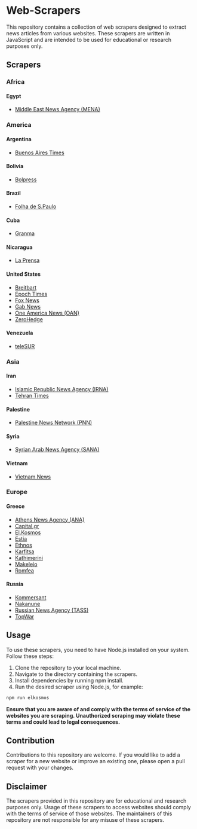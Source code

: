 # Web-Scrapers

This repository contains a collection of web scrapers designed to extract news articles from various websites. These scrapers are written in JavaScript and are intended to be used for educational or research purposes only.

## Scrapers

### Africa
#### Egypt
- <a href="https://www.mena.org.eg/en/" target="_blank">Middle East News Agency (MENA)</a>

### America
#### Argentina
- <a href="https://www.batimes.com.ar/" target="_blank">Buenos Aires Times</a>

#### Bolivia
- <a href="https://www.bolpress.com/" target="_blank">Bolpress</a>

#### Brazil
- <a href="https://www1.folha.uol.com.br/internacional/en/" target="_blank">Folha de S.Paulo</a>

#### Cuba
- <a href="https://www.granma.cu/" target="_blank">Granma</a>

#### Nicaragua
- <a href="https://www.laprensani.com/" target="_blank">La Prensa</a>

#### United States
- <a href="https://www.breitbart.com/" target="_blank">Breitbart</a>
- <a href="https://www.theepochtimes.com/" target="_blank">Epoch Times</a>
- <a href="https://www.foxnews.com/" target="_blank">Fox News</a>
- <a href="https://news.gab.com/" target="_blank">Gab News</a>
- <a href="https://www.oann.com/" target="_blank">One America News (OAN)</a>
- <a href="https://www.zerohedge.com/" target="_blank">ZeroHedge</a>

#### Venezuela
- <a href="https://www.telesurenglish.net/" target="_blank">teleSUR</a>

### Asia
#### Iran
- <a href="https://en.irna.ir/" target="_blank">Islamic Republic News Agency (IRNA)</a>
- <a href="https://www.tehrantimes.com/" target="_blank">Tehran Times</a>

#### Palestine
- <a href="https://english.pnn.ps/" target="_blank">Palestine News Network (PNN)</a>

#### Syria
- <a href="https://sana.sy/en/" target="_blank">Syrian Arab News Agency (SANA)</a>

#### Vietnam
- <a href="https://vietnamnews.vn/" target="_blank">Vietnam News</a>

### Europe
#### Greece
- <a href="https://www.amna.gr/" target="_blank">Athens News Agency (ANA)</a>
- <a href="https://www.capital.gr/" target="_blank">Capital.gr</a>
- <a href="https://www.elkosmos.gr/" target="_blank">El.Kosmos</a>
- <a href="https://www.estianews.gr/" target="_blank">Estia</a>
- <a href="https://www.ethnos.gr/" target="_blank">Ethnos</a>
- <a href="https://www.karfitsa.gr/" target="_blank">Karfitsa</a>
- <a href="https://www.kathimerini.gr/" target="_blank">Kathimerini</a>
- <a href="https://www.makeleio.gr/" target="_blank">Makeleio</a>
- <a href="https://www.romfea.gr/" target="_blank">Romfea</a>

#### Russia
- <a href="https://www.kommersant.ru/" target="_blank">Kommersant</a>
- <a href="https://nakanune.ru/" target="_blank">Nakanune</a>
- <a href="https://tass.com/" target="_blank">Russian News Agency (TASS)</a>
- <a href="https://en.topwar.ru/" target="_blank">TopWar</a>

## Usage
To use these scrapers, you need to have Node.js installed on your system. Follow these steps:

1. Clone the repository to your local machine.
2. Navigate to the directory containing the scrapers.
3. Install dependencies by running npm install.
4. Run the desired scraper using Node.js, for example:

```bash
npm run elkosmos
```

**Ensure that you are aware of and comply with the terms of service of the websites you are scraping. Unauthorized scraping may violate these terms and could lead to legal consequences.**

## Contribution
Contributions to this repository are welcome. If you would like to add a scraper for a new website or improve an existing one, please open a pull request with your changes.

## Disclaimer
The scrapers provided in this repository are for educational and research purposes only. Usage of these scrapers to access websites should comply with the terms of service of those websites. The maintainers of this repository are not responsible for any misuse of these scrapers.